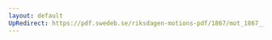 ```yaml
---
layout: default
UpRedirect: https://pdf.swedeb.se/riksdagen-motions-pdf/1867/mot_1867__ak__00174/mot_1867__ak__00174_002.pdf
---
```

